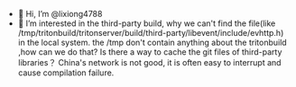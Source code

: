 - 👋 Hi, I’m @lixiong4788
- 👀 I’m interested in the third-party build,
 why we can't find the file(like /tmp/tritonbuild/tritonserver/build/third-party/libevent/include/evhttp.h) in the local system.
 the /tmp don't contain anything about the tritonbuild ,how can we do that?
 Is there a way to cache the git files of third-party libraries？
 China's network is not good, it is often easy to interrupt and cause compilation failure.



